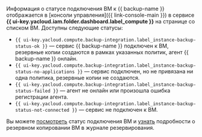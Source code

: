 Информация о статусе подключения ВМ к {{ backup-name }} отображается в [консоли управления]({{ link-console-main }}) в сервисе **{{ ui-key.yacloud.iam.folder.dashboard.label_compute }}** на странице со списком ВМ. Доступны следующие статусы:

* `{{ ui-key.yacloud.compute.backup-integration.label_instance-backup-status-ok }}` — сервис {{ backup-name }} подключен к ВМ, резервные копии создаются в рамках указанных политик, агент {{ backup-name }} онлайн.
* `{{ ui-key.yacloud.compute.backup-integration.label_instance-backup-status-no-applications }}` — сервис подключен, но не привязана ни одна политика, резервные копии не создаются.
* `{{ ui-key.yacloud.compute.backup-integration.label_instance-backup-status-failed }}` — агент не онлайн или произошла ошибка регистрации агента.
* `{{ ui-key.yacloud.compute.backup-integration.label_instance-backup-status-not-connected }}` — сервис не подключен к ВМ.

Вы можете [посмотреть](../../backup/operations/get-connection-status.md) статус подключения ВМ и [узнать](../../backup/operations/get-journal.md) подробности о резервном копировании ВМ в журнале резервирования.